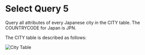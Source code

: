 # Select Query 5
Query all attributes of every Japanese city in the CITY table. The COUNTRYCODE for Japan is JPN.

The CITY table is described as follows: 

![City Table](https://s3.amazonaws.com/hr-challenge-images/8137/1449729804-f21d187d0f-CITY.jpg)